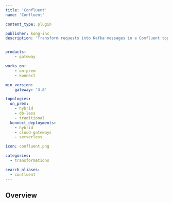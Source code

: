 ```yaml
---
title: 'Confluent'
name: 'Confluent'

content_type: plugin

publisher: kong-inc
description: 'Transform requests into Kafka messages in a Confluent topic.'


products:
    - gateway

works_on:
    - on-prem
    - konnect

min_version:
    gateway: '3.8'

topologies:
  on_prem:
    - hybrid
    - db-less
    - traditional
  konnect_deployments:
    - hybrid
    - cloud-gateways
    - serverless

icon: confluent.png

categories:
  - transformations

search_aliases:
  - confluent
---
```


## Overview
